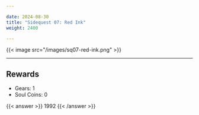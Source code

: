 ```yaml
---

date: 2024-08-30
title: "Sidequest 07: Red Ink"
weight: 2400

---
```


{{< image src="/images/sq07-red-ink.png" >}}

---

## Rewards

- Gears: 1
- Soul Coins: 0

{{< answer >}} 1992 {{< /answer >}}

